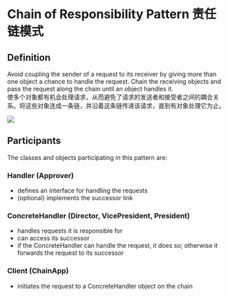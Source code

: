 # Chain of Responsibility Pattern 责任链模式
## Definition

Avoid coupling the sender of a request to its receiver by giving more than one object a chance to handle the request. Chain the receiving objects and pass the request along the chain until an object handles it.
<br>使多个对象都有机会处理请求，从而避免了请求的发送者和接受者之间的耦合关系。将这些对象连成一条链，并沿着这条链传递该请求，直到有对象处理它为止。

![](https://github.com/LionelPerrault/Unity-Design-Pattern/blob/master/UML_Picture/chain.gif)


## Participants

The classes and objects participating in this pattern are:

### Handler   (Approver)
* defines an interface for handling the requests
* (optional) implements the successor link

### ConcreteHandler   (Director, VicePresident, President)
* handles requests it is responsible for
* can access its successor
* if the ConcreteHandler can handle the request, it does so; otherwise it forwards the request to its successor

### Client   (ChainApp)
* initiates the request to a ConcreteHandler object on the chain

